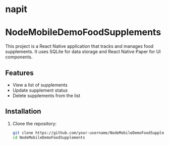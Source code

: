 # napit

# NodeMobileDemoFoodSupplements

This project is a React Native application that tracks and manages food supplements. It uses SQLite for data storage and React Native Paper for UI components.

## Features

- View a list of supplements
- Update supplement status
- Delete supplements from the list

## Installation

1. Clone the repository:
   ```sh
   git clone https://github.com/your-username/NodeMobileDemoFoodSupplements](https://github.com/RaimoParkkila/NodeMobileDemoFoodSupplements/).git
   cd NodeMobileDemoFoodSupplements
